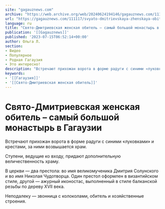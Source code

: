 ```yaml
---
site: "gagauznews.com"
archive: "https://web.archive.org/web/20240624194146/gagauznews.com/111117/svyato-dmitrievskaya-zhenskaya-obitel-samyj-bolshoj-monastyr-v-gagauzii.html"
url: "https://gagauznews.com/111117/svyato-dmitrievskaya-zhenskaya-obitel-samyj-bolshoj-monastyr-v-gagauzii.html"
language: ru
title: "Свято-Дмитриевская женская обитель – самый большой монастырь в Гагаузии"
publication: '[[Gagauznews]]'
published: '2023-07-15T06:52:14+00:00'
author: Ольга Л.
section:
- Видео
- Популярное
- Родная Гагаузия
- Это интересно!
description: "Встречают прихожан ворота в форме радуги с синими «луковками» и крестами, за ними возвышается храм. Ступени, ведущие ко входу, придают дополнительную величественность храму. В церкви — два престола: во имя великомученика Дмитрия Солунского и во имя Николая Чудотворца. Один престол оформлен в византийском стиле, другой — ажурный иконостас, выполненный в стиле балканской резьбы по дереву XVII века. Неподалеку — звонница с колоколами, обитель и хозяйственные строения."
keywords:
- '[[Гагаузия]]'
- '[[Свято-Дмитриевская женская обитель]]'
---
```


# Свято-Дмитриевская женская обитель – самый большой монастырь в Гагаузии

Встречают прихожан ворота в форме радуги с синими «луковками» и крестами, за ними возвышается храм.

Ступени, ведущие ко входу, придают дополнительную величественность храму.

В церкви — два престола: во имя великомученика Дмитрия Солунского и во имя Николая Чудотворца. Один престол оформлен в византийском стиле, другой — ажурный иконостас, выполненный в стиле балканской резьбы по дереву XVII века.

Неподалеку — звонница с колоколами, обитель и хозяйственные строения.